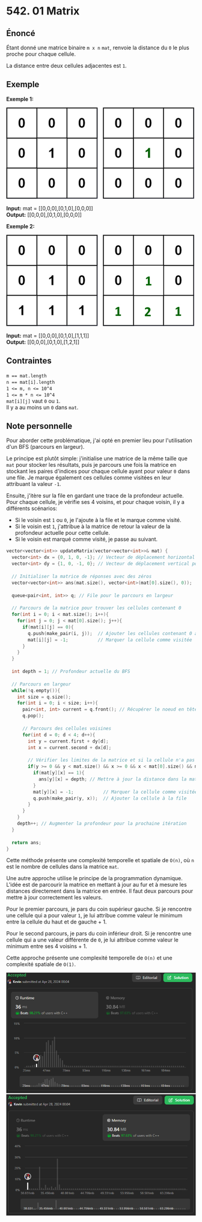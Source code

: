 # 542. 01 Matrix

## Énoncé

Étant donné une matrice binaire `m x n` `mat`, renvoie la distance du `0` le plus proche pour chaque cellule.

La distance entre deux cellules adjacentes est `1`.

## Exemple

**Exemple 1:**

<img src="./imgs/img1.png"/>

**Input:** mat = [[0,0,0],[0,1,0],[0,0,0]]  
**Output:** [[0,0,0],[0,1,0],[0,0,0]]

**Exemple 2:**

<img src="./imgs/img2.png"/>

**Input:** mat = [[0,0,0],[0,1,0],[1,1,1]]  
**Output:** [[0,0,0],[0,1,0],[1,2,1]]

## Contraintes

`m == mat.length`  
`n == mat[i].length`  
`1 <= m, n <= 10^4`  
`1 <= m * n <= 10^4`  
`mat[i][j]` vaut `0` ou `1`.  
Il y a au moins un `0` dans `mat`.

## Note personnelle

Pour aborder cette problématique, j'ai opté en premier lieu pour l'utilisation d'un BFS (parcours en largeur).

Le principe est plutôt simple: j'initialise une matrice de la même taille que `mat` pour stocker les résultats, puis je parcours une fois la matrice en stockant les paires d'indices pour chaque cellule ayant pour valeur `0` dans une file. Je marque également ces cellules comme visitées en leur attribuant la valeur `-1`.

Ensuite, j'itère sur la file en gardant une trace de la profondeur actuelle. Pour chaque cellule, je vérifie ses 4 voisins, et pour chaque voisin, il y a différents scénarios:

- Si le voisin est `1` ou `0`, je l'ajoute à la file et le marque comme visité.
- Si le voisin est `1`, j'attribue à la matrice de retour la valeur de la profondeur actuelle pour cette cellule.
- Si le voisin est marqué comme visité, je passe au suivant.

```cpp
vector<vector<int>> updateMatrix(vector<vector<int>>& mat) {
  vector<int> dx = {0, 1, 0, -1}; // Vecteur de déplacement horizontal pour parcourir les cellules voisines
  vector<int> dy = {1, 0, -1, 0}; // Vecteur de déplacement vertical pour parcourir les cellules voisines

  // Initialiser la matrice de réponses avec des zéros
  vector<vector<int>> ans(mat.size(), vector<int>(mat[0].size(), 0));

  queue<pair<int, int>> q; // File pour le parcours en largeur

  // Parcours de la matrice pour trouver les cellules contenant 0
  for(int i = 0; i < mat.size(); i++){
    for(int j = 0; j < mat[0].size(); j++){
      if(mat[i][j] == 0){
        q.push(make_pair(i, j));  // Ajouter les cellules contenant 0 à la file
        mat[i][j] = -1;           // Marquer la cellule comme visitée
      }
    }
  }

  int depth = 1; // Profondeur actuelle du BFS

  // Parcours en largeur
  while(!q.empty()){
    int size = q.size();
    for(int i = 0; i < size; i++){
      pair<int, int> current = q.front(); // Récupérer le noeud en tête de la file
      q.pop();

      // Parcours des cellules voisines
      for(int d = 0; d < 4; d++){
        int y = current.first + dy[d];
        int x = current.second + dx[d];

        // Vérifier les limites de la matrice et si la cellule n'a pas déjà été visitée
        if(y >= 0 && y < mat.size() && x >= 0 && x < mat[0].size() && mat[y][x] != -1){
          if(mat[y][x] == 1){
            ans[y][x] = depth; // Mettre à jour la distance dans la matrice de réponses
          }
          mat[y][x] = -1;           // Marquer la cellule comme visitée
          q.push(make_pair(y, x));  // Ajouter la cellule à la file
        }
      }
    }
    depth++; // Augmenter la profondeur pour la prochaine itération
  }

  return ans;
}
```

Cette méthode présente une complexité temporelle et spatiale de `O(n)`, où `n` est le nombre de cellules dans la matrice `mat`.

Une autre approche utilise le principe de la programmation dynamique. L'idée est de parcourir la matrice en mettant à jour au fur et à mesure les distances directement dans la matrice en entrée. Il faut deux parcours pour mettre à jour correctement les valeurs.

Pour le premier parcours, je pars du coin supérieur gauche. Si je rencontre une cellule qui a pour valeur `1`, je lui attribue comme valeur le minimum entre la cellule du haut et de gauche + 1.

Pour le second parcours, je pars du coin inférieur droit. Si je rencontre une cellule qui a une valeur différente de `0`, je lui attribue comme valeur le minimum entre ses 4 voisins + 1.

Cette approche présente une complexité temporelle de `O(n)` et une complexité spatiale de `O(1)`.

<img src="./imgs/runtime.png"/>
<img src="./imgs/memory.png"/>
